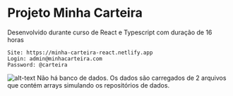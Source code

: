 # Projeto Minha Carteira

Desenvolvido durante curso de React e Typescript com duração de 16 horas

````
Site: https://minha-carteira-react.netlify.app
Login: admin@minhacarteira.com
Password: @carteira
````

![alt-text](https://camo.githubusercontent.com/4426c83df47d093e3f6ba8abb1220b1a329d8ce0756bf4835bc24be3ed43eeac/68747470733a2f2f692e6962622e636f2f53307043664d642f64617368626f6172642e676966)
Não há banco de dados. Os dados são carregados de 2 arquivos que contém arrays simulando os repositórios de dados.
